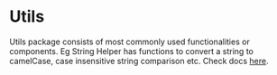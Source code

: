 # Utils

Utils package consists of most commonly used functionalities or components. Eg String Helper has functions to convert a string to camelCase, case insensitive string comparison etc. Check docs [here](https://medly.github.io/medly-components).

